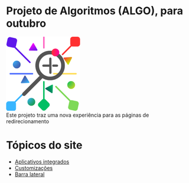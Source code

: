 # Projeto de Algoritmos (ALGO), para outubro
![Logo do projeto](img/FavIcon/NewTab%20Icon.png)<br>
Este projeto traz uma nova experiência para as páginas de redirecionamento

# Tópicos do site
 * <a href="#Apps">Aplicativos integrados</a>
 * <a href="#Custom">Customizações</a>
 * <a href="#Charms">Barra lateral</a>

